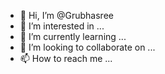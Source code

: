 - 👋 Hi, I’m @Grubhasree
- 👀 I’m interested in ...
- 🌱 I’m currently learning ...
- 💞️ I’m looking to collaborate on ...
- 📫 How to reach me ...

<!---
Grubhasree/Grubhasree is a ✨ special ✨ repository because its `README.md` (this file) appears on your GitHub profile.
You can click the Preview link to take a look at your changes.
--->
